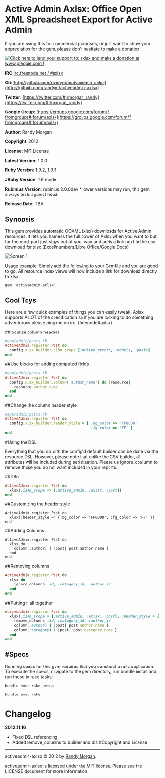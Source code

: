 Active Admin Axlsx: Office Open XML Spreadsheet Export for Active Admin
====================================

If you are using this for commercial purposes, or just want to show your
appreciation for the gem, please don't hesitate to make a donation.

[![Click here to lend your support to: axlsx and make a donation at www.pledgie.com !](http://www.pledgie.com/campaigns/17814.png?skin_name=chrome)](http://www.pledgie.com/campaigns/17814)

**IRC**:[irc.freenode.net / #axlsx](irc://irc.freenode.net/axlsx)

**Git**:[http://github.com/randym/activeadmin-axlsx](http://github.com/randym/activeadmin-axlsx)

**Twitter**: [https://twitter.com/#!/morgan_randy](https://twitter.com/#!/morgan_randy)

**Google Group**: [https://groups.google.com/forum/?fromgroups#!forum/axlsx](https://groups.google.com/forum/?fromgroups#!forum/axlsx)

**Author**:  Randy Morgan

**Copyright**:    2012

**License**: MIT License

**Latest Version**: 1.0.0

**Ruby Version**: 1.9.2, 1.9.3

**JRuby Version**: 1.9 mode

**Rubinius Version**: rubinius 2.0.0dev * lower versions may run, this gem always tests against head.

**Release Date**: TBA

Synopsis
--------

This gem provides automatic OOXML (xlsx) downloads for Active Admin
resources. It lets you harness the full power of Axlsx when you want to
but for the most part just stays out of your way and adds a link next to 
the csv download for xlsx (Excel/numbers/Libre Office/Google Docs)

![Screen 1](https://github.com/randym/activeadmin-axlsx/raw/master/screen_capture.png)

Usage example:
Simply add the following to your Gemfile and you are good to go.
All resource index views will now include a link for download directly
to xlsx.

```
gem 'activeadmin-axlsx'
```

Cool Toys
---------

Here are a few quick examples of things you can easily tweak.
Axlsx supports A LOT of the specification so if you are looking to do 
something adventurous please ping me on irc. (freenode#axlsx)

##localize column headers

```ruby
#app/admin/posts.rb
ActiveAdmin.register Post do
  config.xlsx_builder.i18n_scope [:active_record, :models, :posts]
end
```

##Use blocks for adding computed fields

```ruby
#app/admin/posts.rb
ActiveAdmin.register Post do
  config.xlsx_builder.column('author_name') do |resource|
    resource.author.name 
  end
end
```

##Change the column header style

```ruby
#app/admin/posts.rb
ActiveAdmin.register Post do
  config.xlsx_builder.header_style = { :bg_color => 'FF0000',
                                       :fg_color => 'FF' }
end
```

#Using the DSL

Everything that you do with the config'd default builder can be done via
the resource DSL. However, please note that unlike the CSV builder, all
attributes will be included during serialization. Please us
ignore_coulumn to remove those you do not want included in your reports.

##I18n

```ruby
ActiveAdmin.register Post do
  xlsx(:i18n_scope => [:active_admin, :axlsx, :post])
end
```

##Customizing the header style

```
ActiveAdmin.register Post do
  xlsx(:header_style => {:bg_color => 'FF0000', :fg_color => 'FF' })
end
```

##Adding Columns

```
ActiveAdmin.register Post do
  xlsx do
    column(:author) { |post| post.author.name }
  end
end
```

##Removing columns

```ruby
ActiveAdmin.register Post do
  xlsx do
    ignore_columns :id, :category_id, :author_id
  end
end
```

##Putting it all together

```ruby
ActiveAdmin.register Post do
  xlsx(:i18n_scope = [:active_admin, :axlsx, :post], :header_style = {:fg_color => 'FF00FF00'}) do
    remove_columns :id, :category_id, :author_id
    column(:author) { |post| post.author.name }
    column(:category) { |post| post.category.name }
  end
end
```

#Specs
------
Running specs for this gem requires that you construct a rails application.
To execute the specs, navigate to the gem directory, 
run bundle install and run these to rake tasks:

```
bundle exec rake setup
```

```
bundle exec rake
```
# Changelog
**2012.11.16**
  - Fixed DSL referencing
  - Added remove_columns to builder and dls
#Copyright and License
----------

activeadmin-axlsx &copy; 2012 by [Randy Morgan](mailto:digial.ipseity@gmail.com).

activeadmin-axlsx is licensed under the MIT license. Please see the LICENSE document for more information.
